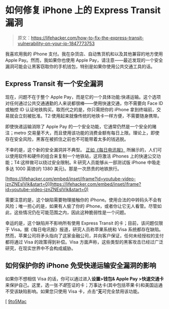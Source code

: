 # 如何修复 iPhone 上的 Express Transit 漏洞

> 原文：<https://lifehacker.com/how-to-fix-the-express-transit-vulnerability-on-your-ip-1847773753>

我喜欢用我的 iPhone 支付。我在杂货店、自动售货机和以及其他兼容的地方使用 Apple Pay。然而，我如果你也使用 Apple Pay，请注意——最近发现的一个安全漏洞可能会让黑客窃取你的手机钱包，特别是如果你使用公共交通工具的话。



## Express Transit 有一个安全漏洞

现在，问题不在于整个 Apple Pay，而是它的一个具体功能:快递运输。这个选项对任何通过公共交通通勤的人来说都很棒——使用快速交通，你不需要向 Face ID 或触控 ID 认证地铁购买。取而代之的是，你只需把你的 iPhone 拿到终端前，交易就会立刻被批准。T2:使用起来就像传统的地铁卡一样方便，不需要随身携带。

即使快递运输消除了 Apple Pay 的一个安全功能，它通常仍然是一个安全的赌注；metro 交易量不大，而且使用该功能的消费金额有每日上限。理论上，即使存在安全风险，黑客在被抓住之前也不可能带着太多的钱逃脱。

不幸的是，这个新的安全漏洞并不典型。 [正如《每日电讯报》](https://www.youtube.com/watch?v=jznZNEslVik) 所展示的，人们可以使用软件和硬件的组合来复制一个地铁站，这将激活 iPhones 上的快速公交功能；T4:这样做可以绕过安全限制。R 研究人员能够从一部测试版 iPhone 中吸走多达 1000 英镑(约 1380 美元)。那是一次昂贵的地铁旅行。

 [https://lifehacker.com/embed/inset/iframe?id=youtube-video-jznZNEslVik&start=0](https://lifehacker.com/embed/inset/iframe?id=youtube-video-jznZNEslVik&start=0) 

需要注意的是，这个缺陷需要物理接触你的 iPhone。使用合法的中转码头不会有风险；唯一担心的是，如果有人偷了你的 iPhone，或者你让它无人看管。尽管如此，这些情况仍在可能范围之内，因此这种脆弱性是一个问题。

幸运的是，这个缺陷并不影响所有使用 Express Transit 的卡；目前，该问题仅限于 Visa。据《每日电讯报》报道，研究人员称苹果系统和 Visa 系统都存在缺陷。然而，苹果公司将矛头指向了这家金融公司，并向客户保证，任何未经授权的支付都将通过 Visa 的政策得到补偿。Visa 方面声称，这些类型的黑客攻击已经过广泛研究，在现实世界中不会构成威胁。

## 如何保护你的 iPhone 免受快递运输安全漏洞的影响

如果你不想相信 Visa 的话，你可以通过进入**设置>钱包& Apple Pay >快速交通卡**来保护自己。这里，选一张*不是*签证的卡；万事达卡(其中包括苹果卡)和美国运通不受该缺陷影响。如果您只使用 Visa 卡，点击“**无**可完全禁用该功能。

[ [9to5Mac](https://9to5mac.com/2021/09/30/apparent-flaw-allows-hackers-to-steal-money-from-a-locked-iphone-when-a-visa-card-is-set-up-with-apple-pay-express-transit/)